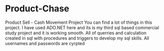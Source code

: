 # Product-Chase
Product Sell - Cash Movement Project
You can find a lot of things in this project. 
I have used ADO.NET here and its is my third sql based commercial study project and it is working smooth.
All of querries and calculation created in sql with procedures and triggers to develop my sql skills.
All usernames and passwords are cyrpted
